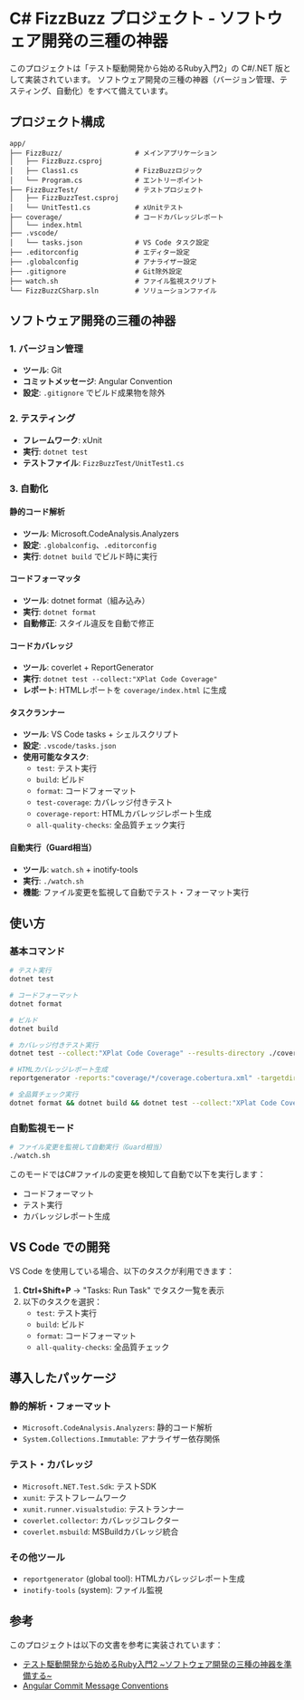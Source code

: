 # C# FizzBuzz プロジェクト - ソフトウェア開発の三種の神器

このプロジェクトは「テスト駆動開発から始めるRuby入門2」の C#/.NET 版として実装されています。
ソフトウェア開発の三種の神器（バージョン管理、テスティング、自動化）をすべて備えています。

## プロジェクト構成

```
app/
├── FizzBuzz/                  # メインアプリケーション
│   ├── FizzBuzz.csproj
│   ├── Class1.cs              # FizzBuzzロジック
│   └── Program.cs             # エントリーポイント
├── FizzBuzzTest/              # テストプロジェクト
│   ├── FizzBuzzTest.csproj
│   └── UnitTest1.cs           # xUnitテスト
├── coverage/                  # コードカバレッジレポート
│   └── index.html
├── .vscode/
│   └── tasks.json             # VS Code タスク設定
├── .editorconfig              # エディター設定
├── .globalconfig              # アナライザー設定
├── .gitignore                 # Git除外設定
├── watch.sh                   # ファイル監視スクリプト
└── FizzBuzzCSharp.sln         # ソリューションファイル
```

## ソフトウェア開発の三種の神器

### 1. バージョン管理
- **ツール**: Git
- **コミットメッセージ**: Angular Convention
- **設定**: `.gitignore` でビルド成果物を除外

### 2. テスティング
- **フレームワーク**: xUnit
- **実行**: `dotnet test`
- **テストファイル**: `FizzBuzzTest/UnitTest1.cs`

### 3. 自動化

#### 静的コード解析
- **ツール**: Microsoft.CodeAnalysis.Analyzers
- **設定**: `.globalconfig`、`.editorconfig`
- **実行**: `dotnet build` でビルド時に実行

#### コードフォーマッタ
- **ツール**: dotnet format（組み込み）
- **実行**: `dotnet format`
- **自動修正**: スタイル違反を自動で修正

#### コードカバレッジ
- **ツール**: coverlet + ReportGenerator
- **実行**: `dotnet test --collect:"XPlat Code Coverage"`
- **レポート**: HTMLレポートを `coverage/index.html` に生成

#### タスクランナー
- **ツール**: VS Code tasks + シェルスクリプト
- **設定**: `.vscode/tasks.json`
- **使用可能なタスク**:
  - `test`: テスト実行
  - `build`: ビルド
  - `format`: コードフォーマット
  - `test-coverage`: カバレッジ付きテスト
  - `coverage-report`: HTMLカバレッジレポート生成
  - `all-quality-checks`: 全品質チェック実行

#### 自動実行（Guard相当）
- **ツール**: `watch.sh` + inotify-tools
- **実行**: `./watch.sh`
- **機能**: ファイル変更を監視して自動でテスト・フォーマット実行

## 使い方

### 基本コマンド

```bash
# テスト実行
dotnet test

# コードフォーマット
dotnet format

# ビルド
dotnet build

# カバレッジ付きテスト実行
dotnet test --collect:"XPlat Code Coverage" --results-directory ./coverage

# HTMLカバレッジレポート生成
reportgenerator -reports:"coverage/*/coverage.cobertura.xml" -targetdir:"coverage" -reporttypes:Html

# 全品質チェック実行
dotnet format && dotnet build && dotnet test --collect:"XPlat Code Coverage" --results-directory ./coverage && reportgenerator -reports:"coverage/*/coverage.cobertura.xml" -targetdir:"coverage" -reporttypes:Html
```

### 自動監視モード

```bash
# ファイル変更を監視して自動実行（Guard相当）
./watch.sh
```

このモードではC#ファイルの変更を検知して自動で以下を実行します：
- コードフォーマット
- テスト実行
- カバレッジレポート生成

## VS Code での開発

VS Code を使用している場合、以下のタスクが利用できます：

1. **Ctrl+Shift+P** → "Tasks: Run Task" でタスク一覧を表示
2. 以下のタスクを選択：
   - `test`: テスト実行
   - `build`: ビルド
   - `format`: コードフォーマット
   - `all-quality-checks`: 全品質チェック

## 導入したパッケージ

### 静的解析・フォーマット
- `Microsoft.CodeAnalysis.Analyzers`: 静的コード解析
- `System.Collections.Immutable`: アナライザー依存関係

### テスト・カバレッジ
- `Microsoft.NET.Test.Sdk`: テストSDK
- `xunit`: テストフレームワーク
- `xunit.runner.visualstudio`: テストランナー
- `coverlet.collector`: カバレッジコレクター
- `coverlet.msbuild`: MSBuildカバレッジ統合

### その他ツール
- `reportgenerator` (global tool): HTMLカバレッジレポート生成
- `inotify-tools` (system): ファイル監視

## 参考

このプロジェクトは以下の文書を参考に実装されています：
- [テスト駆動開発から始めるRuby入門2 ~ソフトウェア開発の三種の神器を準備する~](docs/wiki/記事/テスト駆動開発から始めるRuby入門2.md)
- [Angular Commit Message Conventions](https://github.com/angular/angular.js/blob/master/DEVELOPERS.md#type)

